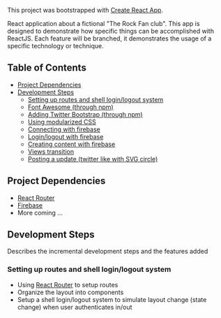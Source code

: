 This project was bootstrapped with [Create React App](https://github.com/facebookincubator/create-react-app).

React application about a fictional "The Rock Fan club". This app is designed to demonstrate how specific things can be accomplished with ReactJS. Each feature will be branched, it demonstrates the usage of a specific technology or technique.

## Table of Contents

- [Project Dependencies](#project-dependencies)
- [Development Steps](#development-steps)
  - [Setting up routes and shell login/logout system](#routes-login-logout-shell)
  - [Font Awesome (through npm)](#routes-login-logout-shell)
  - [Adding Twitter Bootstrap (through npm)](#routes-login-logout-shell)
  - [Using modularized CSS](#routes-login-logout-shell)
  - [Connecting with firebase](#routes-login-logout-shell)
  - [Login/logout with firebase](#routes-login-logout-shell)
  - [Creating content with firebase](#routes-login-logout-shell)
  - [Views transition](#routes-login-logout-shell)
  - [Posting a update (twitter like with SVG circle)](#routes-login-logout-shell)


## Project Dependencies
- [React Router](https://github.com/ReactTraining/react-router)
- [Firebase](https://www.npmjs.com/package/firebase)
- More coming ...

## Development Steps
Describes the incremental development steps and the features added

### Setting up routes and shell login/logout system
- Using [React Router](https://github.com/ReactTraining/react-router) to setup routes
- Organize the layout into components
- Setup a shell login/logout system to simulate layout change (state change) when user authenticates in/out